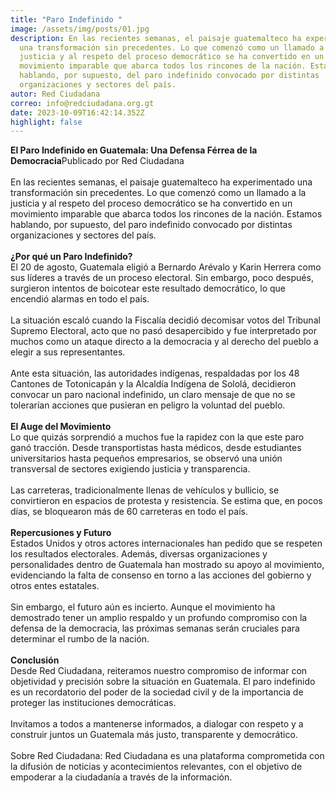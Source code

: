 ```yaml
---
title: "Paro Indefinido "
image: /assets/img/posts/01.jpg
description: En las recientes semanas, el paisaje guatemalteco ha experimentado
  una transformación sin precedentes. Lo que comenzó como un llamado a la
  justicia y al respeto del proceso democrático se ha convertido en un
  movimiento imparable que abarca todos los rincones de la nación. Estamos
  hablando, por supuesto, del paro indefinido convocado por distintas
  organizaciones y sectores del país.
autor: Red Ciudadana
correo: info@redciudadana.org.gt
date: 2023-10-09T16:42:14.352Z
highlight: false
---
```

<!--StartFragment-->

**El Paro Indefinido en Guatemala: Una Defensa Férrea de la Democracia**Publicado por Red Ciudadana\
\
En las recientes semanas, el paisaje guatemalteco ha experimentado una transformación sin precedentes. Lo que comenzó como un llamado a la justicia y al respeto del proceso democrático se ha convertido en un movimiento imparable que abarca todos los rincones de la nación. Estamos hablando, por supuesto, del paro indefinido convocado por distintas organizaciones y sectores del país.\
\
**¿Por qué un Paro Indefinido?**\
El 20 de agosto, Guatemala eligió a Bernardo Arévalo y Karin Herrera como sus líderes a través de un proceso electoral. Sin embargo, poco después, surgieron intentos de boicotear este resultado democrático, lo que encendió alarmas en todo el país.\
\
La situación escaló cuando la Fiscalía decidió decomisar votos del Tribunal Supremo Electoral, acto que no pasó desapercibido y fue interpretado por muchos como un ataque directo a la democracia y al derecho del pueblo a elegir a sus representantes.\
\
Ante esta situación, las autoridades indígenas, respaldadas por los 48 Cantones de Totonicapán y la Alcaldía Indígena de Sololá, decidieron convocar un paro nacional indefinido, un claro mensaje de que no se tolerarían acciones que pusieran en peligro la voluntad del pueblo.\
\
**El Auge del Movimiento**\
Lo que quizás sorprendió a muchos fue la rapidez con la que este paro ganó tracción. Desde transportistas hasta médicos, desde estudiantes universitarios hasta pequeños empresarios, se observó una unión transversal de sectores exigiendo justicia y transparencia.\
\
Las carreteras, tradicionalmente llenas de vehículos y bullicio, se convirtieron en espacios de protesta y resistencia. Se estima que, en pocos días, se bloquearon más de 60 carreteras en todo el país.\
\
**Repercusiones y Futuro**\
Estados Unidos y otros actores internacionales han pedido que se respeten los resultados electorales. Además, diversas organizaciones y personalidades dentro de Guatemala han mostrado su apoyo al movimiento, evidenciando la falta de consenso en torno a las acciones del gobierno y otros entes estatales.\
\
Sin embargo, el futuro aún es incierto. Aunque el movimiento ha demostrado tener un amplio respaldo y un profundo compromiso con la defensa de la democracia, las próximas semanas serán cruciales para determinar el rumbo de la nación.\
\
**Conclusión**\
Desde Red Ciudadana, reiteramos nuestro compromiso de informar con objetividad y precisión sobre la situación en Guatemala. El paro indefinido es un recordatorio del poder de la sociedad civil y de la importancia de proteger las instituciones democráticas.\
\
Invitamos a todos a mantenerse informados, a dialogar con respeto y a construir juntos un Guatemala más justo, transparente y democrático.\
\
Sobre Red Ciudadana: Red Ciudadana es una plataforma comprometida con la difusión de noticias y acontecimientos relevantes, con el objetivo de empoderar a la ciudadanía a través de la información.

<!--EndFragment-->